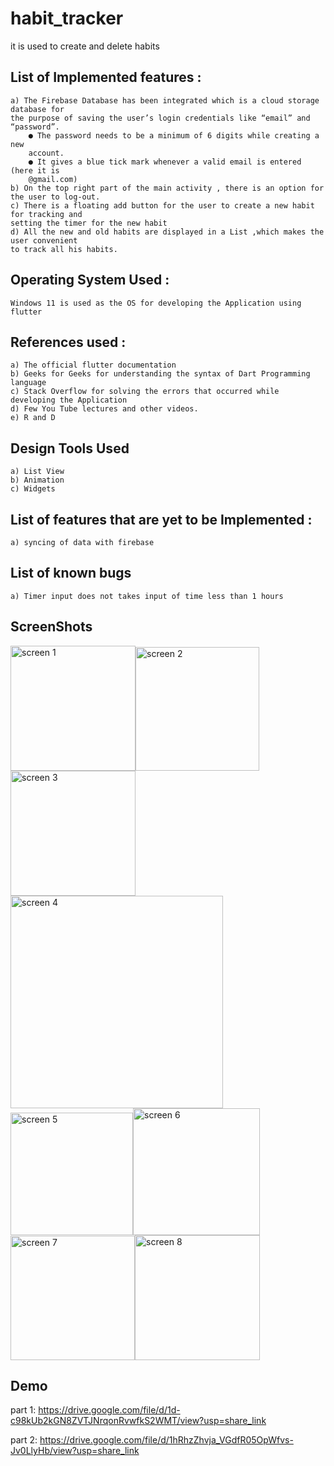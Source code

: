 # habit_tracker
it is used to create and delete habits 
## List of Implemented features :
    a) The Firebase Database has been integrated which is a cloud storage database for
    the purpose of saving the user’s login credentials like “email” and “password”.
        ● The password needs to be a minimum of 6 digits while creating a new
        account.
        ● It gives a blue tick mark whenever a valid email is entered (here it is
        @gmail.com)
    b) On the top right part of the main activity , there is an option for the user to log-out.
    c) There is a floating add button for the user to create a new habit for tracking and
    setting the timer for the new habit
    d) All the new and old habits are displayed in a List ,which makes the user convenient
    to track all his habits.
## Operating System Used :
    Windows 11 is used as the OS for developing the Application using flutter
## References used :
    a) The official flutter documentation
    b) Geeks for Geeks for understanding the syntax of Dart Programming language
    c) Stack Overflow for solving the errors that occurred while developing the Application
    d) Few You Tube lectures and other videos.
    e) R and D
## Design Tools Used
    a) List View
    b) Animation
    c) Widgets
## List of features that are yet to be Implemented :
    a) syncing of data with firebase 
## List of known bugs
    a) Timer input does not takes input of time less than 1 hours 
    
## ScreenShots

<img width="200" alt="screen 1" src="https://user-images.githubusercontent.com/97300688/199414610-01fb6621-a478-4f6c-9c05-097bf5b7c70d.png"><img width="198" alt="screen 2" src="https://user-images.githubusercontent.com/97300688/199414612-e5435360-3fae-4d76-989e-109254fee91b.png"><img width="200" alt="screen 3" src="https://user-images.githubusercontent.com/97300688/199414614-4f5ba5ec-e52a-4328-8ed2-06a11c34f3cb.png"><img width="340" alt="screen 4" src="https://user-images.githubusercontent.com/97300688/199414616-06a27618-7c0f-4a83-a403-279eab8a7c97.png">
<img width="196" alt="screen 5" src="https://user-images.githubusercontent.com/97300688/199414619-4386f9a9-da56-4aa8-9957-a650122e413e.png"><img width="203" alt="screen 6" src="https://user-images.githubusercontent.com/97300688/199414685-43cc5d51-2ff3-474e-b4d0-ab3285684fab.png"><img width="199" alt="screen 7" src="https://user-images.githubusercontent.com/97300688/199414693-8b10a3fc-3608-4dc8-bd36-9c8fa5106407.png"><img width="200" alt="screen 8" src="https://user-images.githubusercontent.com/97300688/199414698-3e2919be-4d1d-4de2-b838-d54758b2f870.png">

## Demo 

part 1: https://drive.google.com/file/d/1d-c98kUb2kGN8ZVTJNrqonRvwfkS2WMT/view?usp=share_link

part 2: https://drive.google.com/file/d/1hRhzZhvja_VGdfR05OpWfvs-Jv0LlyHb/view?usp=share_link
